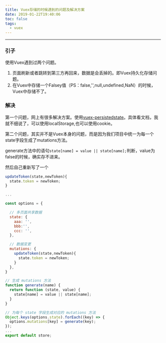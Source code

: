 ```yaml
---
title: Vuex存储的时候遇到的问题及解决方案
date: 2019-01-22T19:40:06
toc: false
tags: 
  - vuex
---
```

----

### 引子
使用Vuex遇到过两个问题。

1. 页面刷新或者跳转到第三方再回来，数据是会丢掉的。即Vuex持久化存储问题。
2. 在Vuex中存储一个Falsey值（PS：false,'',null,undefined,NaN）的时候，Vuex中存储不了。

### 解决
第一个问题，网上有很多解决方案。使用[vuex-persistedstate](https://github.com/robinvdvleuten/vuex-persistedstate)。具体看文档，我就不细说了，可以使用localStorage,也可以使用cookie。

第二个问题，其实并不是Vuex本身的问题，而是因为我们项目中统一为每一个state字段生成了mutations方法。

generate方法中的语句`state[name] = value || state[name];`判断，value为false的时候，确实存不进来。

然后自己重新写了一个
``` js
updateToken(state,newToken){
  state.token = newToken;
}
```


``` js
...

const options = {

  // 多页面共享数据
  state: {
    aaa: '',
    bbb:'',
    ccc: '',
  },

  // 数据变更
  mutations: {
    updateToken(state,newToken){
      state.token = newToken;
    }
  },
}

// 生成 mutations 方法
function generate(name) {
  return function (state, value) {
    state[name] = value || state[name];
  }
}

// 为每个 state 字段生成对应的 mutations 方法
Object.keys(options.state).forEach((key) => {
  options.mutations[key] = generate(key);
});
...
export default store;
```
